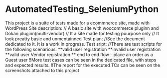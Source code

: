 # AutomatedTesting_SeleniumPython


This project is a suite of tests made for a ecommnerce site, made with WordPress
Site description:
// A basic site with woocommerce pluginn and Dokan pluginn(multi-vendor)
// It a site made for testing pourpose only
// It look preatty basic and unmentainned
Test plan:
//See the document dedicated to it. It is a work in progress.
Test sript:
//There are test scripts for the following scenarious:
**valid user registration
**invalid user registration
**valid user Vendor registration
** end to end flow - place an order as a Guest user
!!More test cases can be seen in the dedicated file, with steps and expected results.
!!The report for the executed TCs can be seen on the screenshots attached to this project

